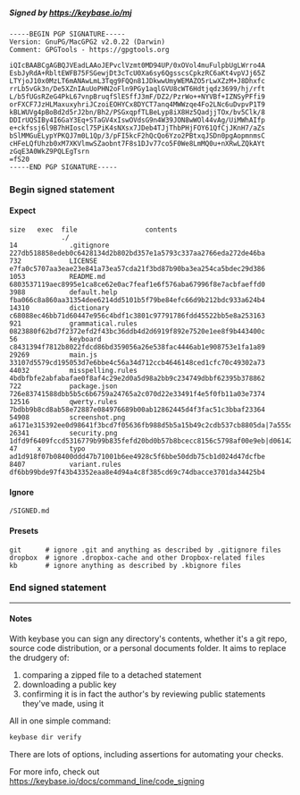 ##### Signed by https://keybase.io/mj
```
-----BEGIN PGP SIGNATURE-----
Version: GnuPG/MacGPG2 v2.0.22 (Darwin)
Comment: GPGTools - https://gpgtools.org

iQIcBAABCgAGBQJVEadLAAoJEPvclVzmt0MD94UP/0xOVol4muFulpbUgLWrro4A
EsbJyRdA+RbltEWFB75FSGewjDt3cTcU0Xa6sy6QgsscsCpkzRC6aKt4vpVJj65Z
LTYjoJ10x0MzLT6mANAwLmL3Tqg9FQQn81JDkwwUmyWEMAZO5rLwXZzM+J8Dhxfc
rrLb5vGk3n/De5XZnIAuUoPHN2oFln9PGy1aqlGVU8cWT6Hdtjqdz3699/hj/rft
L/b5fUGsRZeG4PkL67vnpBruqfSlESffJ3mF/DZ2/PzrWo++NYVBf+IZNSyPFfi9
orFXCF7JzHLMaxuxyhriJCzoiEOHYCx8DYCT7anq4MWWzqe4Fo2LNc6uDvpvP1T9
kBLWUVg4pBoBd2d5rJ2bn/Bh2/PSGxqpfTLBeLyp8iX8Hz5QadjjTOx/bv5Clk/8
DDIrUQSIBy4I6GaY3Eq+STaGV4xIswOVdsG9n4W39JON8wWOl44vAg/UiMWhAIfp
e+ckfssj6l9B7hHIoscl75PiK4sNXsx7JDeb4TJjThbPHjFOY61QfCjJKnH7/aZs
bSlMMGuELypYPKQJ7m0L1Qp/3/pFI5kcF2hQcQo6Yzo2PBtxqJSDn0pgAopmnmsC
cHFeLQfUhzb0xM7XKVlmwSZaobnt7F8s1DJv77co5F0We8LmMQ0u+nXRwLZQkAYt
zGqE3A0WkZ9PQLEgTsrn
=fS20
-----END PGP SIGNATURE-----

```

<!-- END SIGNATURES -->

### Begin signed statement 

#### Expect

```
size   exec  file                 contents                                                                                                                         
             ./                                                                                                                                                    
14             .gitignore         227db518858edeb0c6428134d2b802bd357e1a5793c337aa2766eda272de46ba                                                                 
732            LICENSE            e7fa0c5707aa3eae23e841a73ea57cda21f3bd87b90ba3ea254ca5bdec29d386                                                                 
1053           README.md          6803537119aec8995e1ca8ce62e0ac7feaf1e6f576aba67996f8e7acbfaeffd0                                                                 
3988           default.help       fba066c8a860aa31354dee6214dd5101b5f79be84efc66d9b212bdc933a624b4                                                                 
14310          dictionary         c68088ec46bb71d60447e956c4bdf1c3801c97791786fdd45522bb5e8a253163                                                                 
921            grammatical.rules  0823880f62bd7f2372efd2f43bc36ddb4d2d6919f892e7520e1ee8f9b443400c                                                                 
56             keyboard           c8431394f7812b8022fdcd86bd359056a26e538fac4446ab1e908753e1fa1a89                                                                 
29269          main.js            33107d5579cd195053d7e6bbe4c56a34d712ccb4646148ced1cfc70c49302a73                                                                 
44032          misspelling.rules  4bdbfbfe2abfabafae0f8af4c29e2d0a5d98a2bb9c234749dbbf62395b378862                                                                 
722            package.json       726e83741588dbb5b5c6b6759a24765a2c070d22e33491f4e5f0fb11a03e7374                                                                 
12516          qwerty.rules       7bdbb9b8cd8ab58e72887e084976689b00ab12862445d4f3fac51c3bbaf23364                                                                 
54908          screenshot.png     a6171e315392ee0d98641f3bcd7f05636fb988d5b5a15b49c2cdb537cb8805da|7a555df6a99c038be00da6d0b68a7b7dba44c010f760d466528658f61fe70404
26341          security.png       1dfd9f6409fccd5316779b99b835fefd20bd0b57b8bcecc8156c5798af00e9eb|d06142c796249dc95470f5420ef4316a369f2ee159bb12c403768546052c20ad
47     x       typo               ad1d918f07b08400ddd47b71001b6ee4928c5f6bbe50ddb75cb1d024d47dcfbe                                                                 
8407           variant.rules      df6bb99bde97f43b43352eaa8e4d94a4c8f385cd69c74dbacce3701da34425b4                                                                 
```

#### Ignore

```
/SIGNED.md
```

#### Presets

```
git      # ignore .git and anything as described by .gitignore files
dropbox  # ignore .dropbox-cache and other Dropbox-related files    
kb       # ignore anything as described by .kbignore files          
```

<!-- summarize version = 0.0.9 -->

### End signed statement

<hr>

#### Notes

With keybase you can sign any directory's contents, whether it's a git repo,
source code distribution, or a personal documents folder. It aims to replace the drudgery of:

  1. comparing a zipped file to a detached statement
  2. downloading a public key
  3. confirming it is in fact the author's by reviewing public statements they've made, using it

All in one simple command:

```bash
keybase dir verify
```

There are lots of options, including assertions for automating your checks.

For more info, check out https://keybase.io/docs/command_line/code_signing